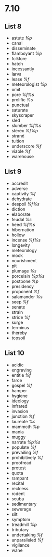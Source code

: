 # 7.10
## List 8
* astute *%p*
* canal
* disseminate
* flamboyant *%p*
* folklore
* hatch
* incessantly       
* larva
* lease *%f*
* meteorologist *%p*
* omit
* pore *%f%s*
* prolific *%s*
* punctual
* saturate
* skyscraper 
* sled
* slumber *%f%s*
* stereo *%f%p*
* strand
* tuition
* underscore *%f*
* viable *%f*
* warehouse

## List 9
* accredit
* adverse
* captivity *%f*
* dehydrate
* despoil *%f%s*
* diction
* elaborate
* feudal *%s*
* heed *%f%s*
* hibernation
* hollow 
* incense *%f%s*
* longevity
* meteorology
* mock
* nourishment
* pit
* plumage *%s*
* porcelain *%p%s*
* postpone *%p*
* presidency
* proponent *%f*
* salamander *%s*
* seep *%f*
* senate
* strain
* stride *%f*
* surge
* terminus
* thereby
* topsoil
## List 10
* acidic
* engraving
* entitle *%f*
* farce
* gospel *%f*
* hamper 
* hygiene
* ideology 
* infrared
* invasion
* junction *%f*
* laureate *%s*
* mammoth *%p*
* mania
* muggy
* narrate *%p%s*
* populate *%f*
* prevailing *%f*
* prohibitively *%f*
* proofread 
* protest
* quota
* rampant
* recital
* reckless
* rodent
* scuba
* sedimentary
* sewerage
* silt
* symptom
* treadmill *%p*
* tributary
* undertaking *%f*
* unparalleled *%f*
* vigilance
* wane  
